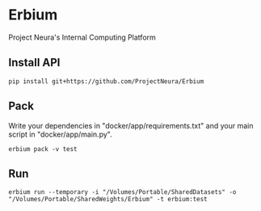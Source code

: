 # Erbium

Project Neura's Internal Computing Platform

## Install API

```shell
pip install git+https://github.com/ProjectNeura/Erbium
```

## Pack

Write your dependencies in "docker/app/requirements.txt" and your main script in "docker/app/main.py".

```shell
erbium pack -v test
```

## Run

```shell
erbium run --temporary -i "/Volumes/Portable/SharedDatasets" -o "/Volumes/Portable/SharedWeights/Erbium" -t erbium:test
```